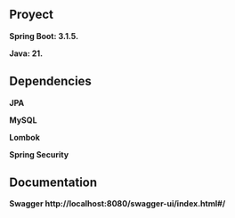 ## Proyect

**Spring Boot: 3.1.5.**

**Java: 21.**

## Dependencies

**JPA**

**MySQL**

**Lombok**

**Spring Security**

## Documentation

**Swagger http://localhost:8080/swagger-ui/index.html#/**
